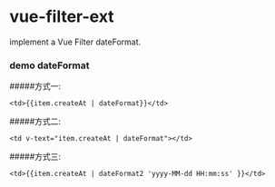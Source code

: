 # vue-filter-ext
implement a Vue Filter dateFormat.

### demo dateFormat
#####方式一:

`<td>{{item.createAt | dateFormat}}</td>`

#####方式二:

`<td v-text="item.createAt | dateFormat"></td>`

#####方式三:

`<td>{{item.createAt | dateFormat2 'yyyy-MM-dd HH:mm:ss' }}</td>`
